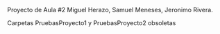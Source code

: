 Proyecto de Aula #2 Miguel Herazo, Samuel Meneses, Jeronimo Rivera.

Carpetas PruebasProyecto1 y PruebasProyecto2 obsoletas
